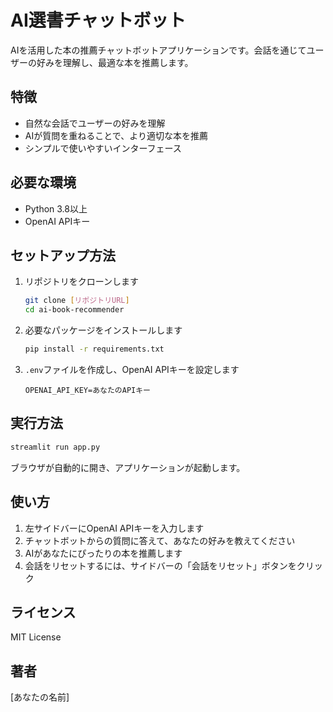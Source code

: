 # AI選書チャットボット

AIを活用した本の推薦チャットボットアプリケーションです。会話を通じてユーザーの好みを理解し、最適な本を推薦します。

## 特徴

- 自然な会話でユーザーの好みを理解
- AIが質問を重ねることで、より適切な本を推薦
- シンプルで使いやすいインターフェース

## 必要な環境

- Python 3.8以上
- OpenAI APIキー

## セットアップ方法

1. リポジトリをクローンします
   ```bash
   git clone [リポジトリURL]
   cd ai-book-recommender
   ```

2. 必要なパッケージをインストールします
   ```bash
   pip install -r requirements.txt
   ```

3. `.env`ファイルを作成し、OpenAI APIキーを設定します
   ```
   OPENAI_API_KEY=あなたのAPIキー
   ```

## 実行方法

```bash
streamlit run app.py
```

ブラウザが自動的に開き、アプリケーションが起動します。

## 使い方

1. 左サイドバーにOpenAI APIキーを入力します
2. チャットボットからの質問に答えて、あなたの好みを教えてください
3. AIがあなたにぴったりの本を推薦します
4. 会話をリセットするには、サイドバーの「会話をリセット」ボタンをクリック

## ライセンス

MIT License

## 著者

[あなたの名前]

